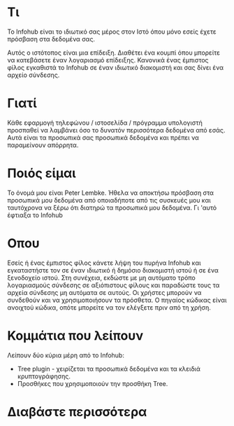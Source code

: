 # Τι

Το Infohub είναι το ιδιωτικό σας μέρος στον Ιστό όπου μόνο εσείς έχετε πρόσβαση στα δεδομένα σας.

Αυτός ο ιστότοπος είναι μια επίδειξη. Διαθέτει ένα κουμπί όπου μπορείτε να κατεβάσετε έναν λογαριασμό επίδειξης.
Κανονικά ένας έμπιστος φίλος εγκαθιστά το Infohub σε έναν ιδιωτικό διακομιστή και σας δίνει ένα αρχείο σύνδεσης.

# Γιατί

Κάθε εφαρμογή τηλεφώνου / ιστοσελίδα / πρόγραμμα υπολογιστή προσπαθεί να λαμβάνει όσο το δυνατόν περισσότερα δεδομένα
από εσάς. Αυτά είναι τα προσωπικά σας προσωπικά δεδομένα και πρέπει να παραμείνουν απόρρητα.

# Ποιός είμαι

Το όνομά μου είναι Peter Lembke. Ήθελα να αποκτήσω πρόσβαση στα προσωπικά μου δεδομένα από οποιαδήποτε από τις συσκευές
μου και ταυτόχρονα να ξέρω ότι διατηρώ τα προσωπικά μου δεδομένα. Γι 'αυτό έφτιαξα το Infohub

# Οπου

Εσείς ή ένας έμπιστος φίλος κάνετε λήψη του πυρήνα Infohub και εγκαταστήστε τον σε έναν ιδιωτικό ή δημόσιο διακομιστή
ιστού ή σε ένα ξενοδοχείο ιστού. Στη συνέχεια, εκδώστε με μη αυτόματο τρόπο λογαριασμούς σύνδεσης σε αξιόπιστους φίλους
και παραδώστε τους τα αρχεία σύνδεσης μη αυτόματα σε αυτούς. Οι χρήστες μπορούν να συνδεθούν και να χρησιμοποιήσουν τα
πρόσθετα. Ο πηγαίος κώδικας είναι ανοιχτού κώδικα, οπότε μπορείτε να τον ελέγξετε πριν από τη χρήση.

# Κομμάτια που λείπουν

Λείπουν δύο κύρια μέρη από το Infohub:

* Tree plugin - χειρίζεται τα προσωπικά δεδομένα και τα κλειδιά κρυπτογράφησης.
* Προσθήκες που χρησιμοποιούν την προσθήκη Tree.

# Διαβάστε περισσότερα
